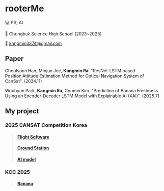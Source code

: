 <!--
![header](https://capsule-render.vercel.app/api?type=rect&height=200&color=black&text=rooterMe&fontAlignY=47&fontAlign=50&section=header&reversal=false&fontColor=FFFFFF&textBg=false&fontSize=100&animation=twinkling&desc=happy%20coding&descAlign=60&strokeWidth=1&stroke=616161)

[![Solved.ac Profile](http://mazassumnida.wtf/api/v2/generate_badge?boj=nkm5246)](https://solved.ac/profile/nkm5246/)
-->
# rooterMe

💻 PS, AI

🏫 Chungbuk Science High School (2023~2025)

📧 kangmin3374@gmail.com


## Paper

Cheolsoon Han, Minjun Jee, **Kangmin Ra**. "ResNet-LSTM based Position·Attitude Estimation Method for Optical Navigation System of CanSat". (2024.11)

Woohyun Park, **Kangmin Ra**, Gyumin Kim. "Prediction of Banana Freshness Using an Encoder-Decoder LSTM Model with Explainable AI (XAI)". (2025.7)

## My project
### 2025 CANSAT Competition Korea
> #### [Flight Software](https://github.com/rooterMe/2025_CANSAT_FSW)
> #### [Ground Station](https://github.com/rooterMe/2025_CANSAT_GS)
> #### [AI model](https://github.com/rooterMe/2025_CANSAT_AI)
>
### KCC 2025
> #### [Banana](https://github.com/rooterMe/2025_BANANA)
